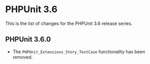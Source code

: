 PHPUnit 3.6
===========

This is the list of changes for the PHPUnit 3.6 release series.

PHPUnit 3.6.0
-------------

* The `PHPUnit_Extensions_Story_TestCase` functionality has been removed.
